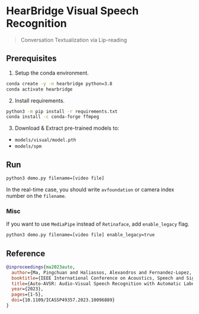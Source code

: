 # HearBridge Visual Speech Recognition

> Conversation Textualization via Lip-reading

## Prerequisites

1. Setup the conda environment.

```bash
conda create -y -n hearbridge python=3.8
conda activate hearbridge
```

2. Install requirements.

```bash
python3 -m pip install -r requirements.txt
conda install -c conda-forge ffmpeg
```

3. Download & Extract pre-trained models to:

- `models/visual/model.pth`
- `models/spm`

## Run

```bash
python3 demo.py filename=[video file]
```

In the real-time case, you should write `avfoundation` or camera index number on the `filename`.

### Misc

If you want to use `MediaPipe` instead of `Retinaface`, add `enable_legacy` flag.

```bash
python3 demo.py filename=[video file] enable_legacy=true
```

## Reference

```bibtex
@inproceedings{ma2023auto,
  author={Ma, Pingchuan and Haliassos, Alexandros and Fernandez-Lopez, Adriana and Chen, Honglie and Petridis, Stavros and Pantic, Maja},
  booktitle={IEEE International Conference on Acoustics, Speech and Signal Processing (ICASSP)},
  title={Auto-AVSR: Audio-Visual Speech Recognition with Automatic Labels},
  year={2023},
  pages={1-5},
  doi={10.1109/ICASSP49357.2023.10096889}
}
```
